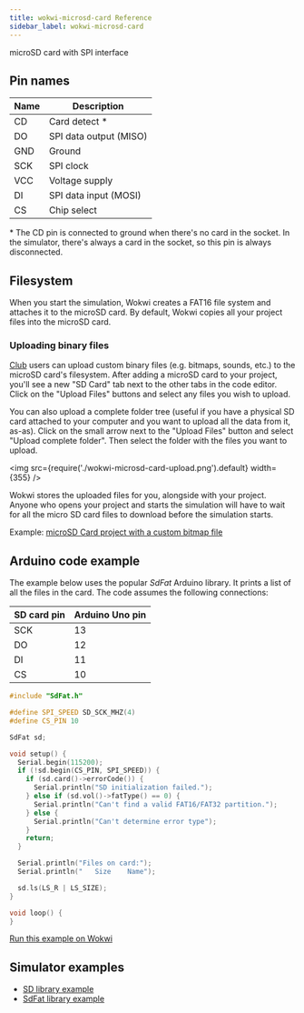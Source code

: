 ```yaml
---
title: wokwi-microsd-card Reference
sidebar_label: wokwi-microsd-card
---
```


microSD card with SPI interface

<wokwi-microsd-card />

## Pin names

| Name | Description            |
| ---- | ---------------------- |
| CD   | Card detect \*         |
| DO   | SPI data output (MISO) |
| GND  | Ground                 |
| SCK  | SPI clock              |
| VCC  | Voltage supply         |
| DI   | SPI data input (MOSI)  |
| CS   | Chip select            |

\* The CD pin is connected to ground when there's no card in the socket. In the simulator, there's always a card in the socket, so this pin is always disconnected.

## Filesystem

When you start the simulation, Wokwi creates a FAT16 file system and attaches it to the microSD card. By default, Wokwi copies all your project files into the microSD card.

### Uploading binary files

[Club](https://wokwi.com) users can upload custom binary files (e.g. bitmaps, sounds, etc.) to the microSD card's filesystem. After adding a microSD card to your project, you'll see a new "SD Card" tab next to the other tabs in the code editor. Click on the "Upload Files" buttons and select any files you wish to upload.

You can also upload a complete folder tree (useful if you have a physical SD card attached to your computer and you want to upload all the data from it, as-as). Click on the small arrow next to the "Upload Files" button and select "Upload complete folder". Then select the folder with the files you want to upload.

<img src={require('./wokwi-microsd-card-upload.png').default} width={355} />

Wokwi stores the uploaded files for you, alongside with your project. Anyone who opens your project and starts the simulation will have to wait for all the micro SD card files to download before the simulation starts.

Example: [microSD Card project with a custom bitmap file](https://wokwi.com/projects/319810932695892564)

## Arduino code example

The example below uses the popular _SdFat_ Arduino library. It prints a list of all the files in the card. The code assumes the following connections:

| SD card pin | Arduino Uno pin |
| ----------- | --------------- |
| SCK         | 13              |
| DO          | 12              |
| DI          | 11              |
| CS          | 10              |

```cpp
#include "SdFat.h"

#define SPI_SPEED SD_SCK_MHZ(4)
#define CS_PIN 10

SdFat sd;

void setup() {
  Serial.begin(115200);
  if (!sd.begin(CS_PIN, SPI_SPEED)) {
    if (sd.card()->errorCode()) {
      Serial.println("SD initialization failed.");
    } else if (sd.vol()->fatType() == 0) {
      Serial.println("Can't find a valid FAT16/FAT32 partition.");
    } else {
      Serial.println("Can't determine error type");
    }
    return;
  }

  Serial.println("Files on card:");
  Serial.println("   Size    Name");

  sd.ls(LS_R | LS_SIZE);
}

void loop() {
}
```

[Run this example on Wokwi](https://wokwi.com/projects/310692660849410626)

## Simulator examples

- [SD library example](https://wokwi.com/projects/310542489623724609)
- [SdFat library example](https://wokwi.com/projects/310692660849410626)
